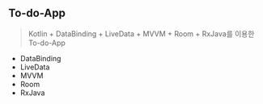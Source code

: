 ## To-do-App
> Kotlin + DataBinding + LiveData + MVVM + Room + RxJava를 이용한 To-do-App

- DataBinding
- LiveData
- MVVM
- Room
- RxJava